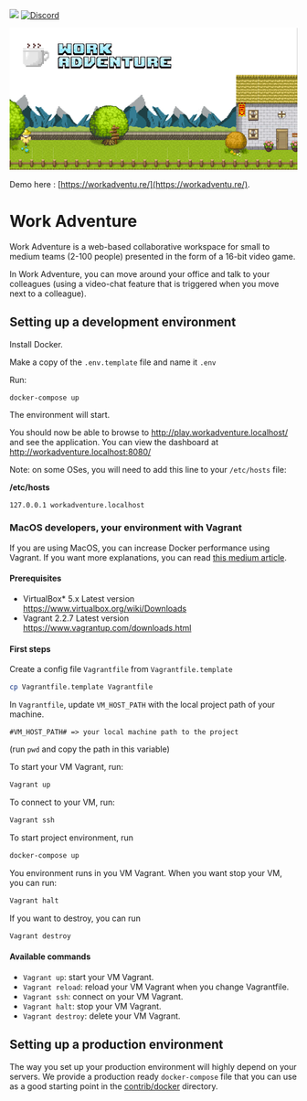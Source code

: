 ![](https://github.com/thecodingmachine/workadventure/workflows/Continuous%20Integration/badge.svg) [![Discord](https://img.shields.io/discord/821338762134290432?label=Discord)](https://discord.gg/JVVhXzcE)

![WorkAdventure landscape image](README-INTRO.jpg)

Demo here : [https://workadventu.re/](https://workadventu.re/).

# Work Adventure

Work Adventure is a web-based collaborative workspace for small to medium teams (2-100 people) presented in the form of a
16-bit video game.

In Work Adventure, you can move around your office and talk to your colleagues (using a video-chat feature that is
triggered when you move next to a colleague).


## Setting up a development environment

Install Docker.

Make a copy of the `.env.template` file and name it `.env`

Run:

```
docker-compose up
```

The environment will start.

You should now be able to browse to http://play.workadventure.localhost/ and see the application.
You can view the dashboard at http://workadventure.localhost:8080/

Note: on some OSes, you will need to add this line to your `/etc/hosts` file:

**/etc/hosts**
```
127.0.0.1 workadventure.localhost
```

### MacOS developers, your environment with Vagrant

If you are using MacOS, you can increase Docker performance using Vagrant. If you want more explanations, you can read [this medium article](https://medium.com/better-programming/vagrant-to-increase-docker-performance-with-macos-25b354b0c65c).

#### Prerequisites

- VirtualBox*	5.x	Latest version	https://www.virtualbox.org/wiki/Downloads
- Vagrant	2.2.7	Latest version	https://www.vagrantup.com/downloads.html

#### First steps

Create a config file `Vagrantfile` from `Vagrantfile.template`

```bash
cp Vagrantfile.template Vagrantfile
```

In `Vagrantfile`, update `VM_HOST_PATH` with the local project path of your machine.

```
#VM_HOST_PATH# => your local machine path to the project

```

(run `pwd` and copy the path in this variable)

To start your VM Vagrant, run:

```bash
Vagrant up
```

To connect to your VM, run:


```bash
Vagrant ssh
```

To start project environment, run

```bash
docker-compose up
```

You environment runs in you VM Vagrant. When you want stop your VM, you can run:

````bash
Vagrant halt
````

If you want to destroy, you can run

````bash
Vagrant destroy
````

#### Available commands

* `Vagrant up`: start your VM Vagrant.
* `Vagrant reload`: reload your VM Vagrant when you change Vagrantfile.
* `Vagrant ssh`: connect on your VM Vagrant.
* `Vagrant halt`: stop your VM Vagrant.
* `Vagrant destroy`: delete your VM Vagrant.

## Setting up a production environment

The way you set up your production environment will highly depend on your servers.
We provide a production ready `docker-compose` file that you can use as a good starting point in the [contrib/docker](https://github.com/thecodingmachine/workadventure/tree/master/contrib/docker) directory.
